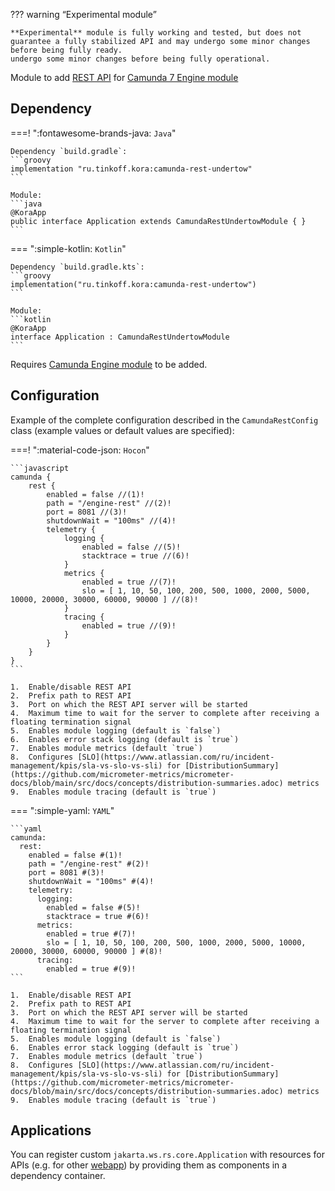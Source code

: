 ??? warning “Experimental module”

    **Experimental** module is fully working and tested, but does not guarantee a fully stabilized API and may undergo some minor changes before being fully ready.
    undergo some minor changes before being fully operational.

Module to add [REST API](https://docs.camunda.org/manual/7.21/reference/rest/overview/) for [Camunda 7 Engine module](camunda-bpmn.md)

## Dependency

===! ":fontawesome-brands-java: `Java`"

    Dependency `build.gradle`:
    ```groovy
    implementation "ru.tinkoff.kora:camunda-rest-undertow"
    ```

    Module:
    ```java
    @KoraApp
    public interface Application extends CamundaRestUndertowModule { }
    ```

=== ":simple-kotlin: `Kotlin`"

    Dependency `build.gradle.kts`:
    ```groovy
    implementation("ru.tinkoff.kora:camunda-rest-undertow")
    ```

    Module:
    ```kotlin
    @KoraApp
    interface Application : CamundaRestUndertowModule
    ```

Requires [Camunda Engine module](camunda-bpmn.md) to be added.

## Configuration

Example of the complete configuration described in the `CamundaRestConfig` class (example values or default values are specified):

===! ":material-code-json: `Hocon`"

    ```javascript
    camunda {
        rest {
            enabled = false //(1)!
            path = "/engine-rest" //(2)!
            port = 8081 //(3)!
            shutdownWait = "100ms" //(4)!
            telemetry {
                logging {
                    enabled = false //(5)!
                    stacktrace = true //(6)!
                }
                metrics {
                    enabled = true //(7)!
                    slo = [ 1, 10, 50, 100, 200, 500, 1000, 2000, 5000, 10000, 20000, 30000, 60000, 90000 ] //(8)!
                }
                tracing {
                    enabled = true //(9)!
                }
            }
        }
    }
    ```

    1.  Enable/disable REST API
    2.  Prefix path to REST API
    3.  Port on which the REST API server will be started
    4.  Maximum time to wait for the server to complete after receiving a floating termination signal
    5.  Enables module logging (default is `false`)
    6.  Enables error stack logging (default is `true`)
    7.  Enables module metrics (default `true`)
    8.  Configures [SLO](https://www.atlassian.com/ru/incident-management/kpis/sla-vs-slo-vs-sli) for [DistributionSummary](https://github.com/micrometer-metrics/micrometer-docs/blob/main/src/docs/concepts/distribution-summaries.adoc) metrics
    9.  Enables module tracing (default is `true`)

=== ":simple-yaml: `YAML`"

    ```yaml
    camunda:
      rest:
        enabled = false #(1)!
        path = "/engine-rest" #(2)!
        port = 8081 #(3)!
        shutdownWait = "100ms" #(4)!
        telemetry:
          logging:
            enabled = false #(5)!
            stacktrace = true #(6)!
          metrics:
            enabled = true #(7)!
            slo = [ 1, 10, 50, 100, 200, 500, 1000, 2000, 5000, 10000, 20000, 30000, 60000, 90000 ] #(8)!
          tracing:
            enabled = true #(9)!
    ```

    1.  Enable/disable REST API
    2.  Prefix path to REST API
    3.  Port on which the REST API server will be started
    4.  Maximum time to wait for the server to complete after receiving a floating termination signal
    5.  Enables module logging (default is `false`)
    6.  Enables error stack logging (default is `true`)
    7.  Enables module metrics (default `true`)
    8.  Configures [SLO](https://www.atlassian.com/ru/incident-management/kpis/sla-vs-slo-vs-sli) for [DistributionSummary](https://github.com/micrometer-metrics/micrometer-docs/blob/main/src/docs/concepts/distribution-summaries.adoc) metrics
    9.  Enables module tracing (default is `true`)

## Applications

You can register custom `jakarta.ws.rs.core.Application` with resources for APIs (e.g. for other [webapp](https://docs.camunda.org/manual/7.21/webapps/)) by providing them as components in a dependency container.
